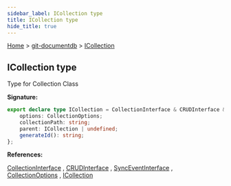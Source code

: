 ```yaml
---
sidebar_label: ICollection type
title: ICollection type
hide_title: true
---
```


[Home](./index.md) &gt; [git-documentdb](./git-documentdb.md) &gt; [ICollection](./git-documentdb.icollection.md)

## ICollection type

Type for Collection Class

<b>Signature:</b>

```typescript
export declare type ICollection = CollectionInterface & CRUDInterface & SyncEventInterface & {
    options: CollectionOptions;
    collectionPath: string;
    parent: ICollection | undefined;
    generateId(): string;
};
```
<b>References:</b>

[CollectionInterface](./git-documentdb.collectioninterface.md) , [CRUDInterface](./git-documentdb.crudinterface.md) , [SyncEventInterface](./git-documentdb.synceventinterface.md) , [CollectionOptions](./git-documentdb.collectionoptions.md) , [ICollection](./git-documentdb.icollection.md)

